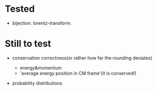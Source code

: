
# Tested
* bijection: lorentz-transform.

# Still to test

* conservation correctness(or rather how far the rounding deviates)
  + energy&momentum
  + 'average energy position in CM frame'(it is conserved!)

* probability distributions
